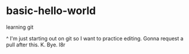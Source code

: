 # basic-hello-world
learning git

^
I'm just starting out on git so I want to practice editing.
Gonna request a pull after this.
K.
Bye.
l8r
